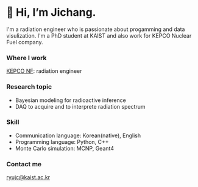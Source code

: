# 👋 Hi, I’m Jichang.
I'm a radiation engineer who is passionate about progamming and data visulization. I'm a PhD student at KAIST and also work for KEPCO Nuclear Fuel company.
### Where I work
[KEPCO NF](https://www.knfc.co.kr/eps): radiation engineer
### Research topic
* Bayesian modeling for radioactive inference
* DAQ to acquire and to interprete radiation spectrum
### Skill
* Communication language: Korean(native), English
* Programming language: Python, C++
* Monte Carlo simulation: MCNP, Geant4
### Contact me
ryujc@kaist.ac.kr


<!---
jichangryu/jichangryu is a ✨ special ✨ repository because its `README.md` (this file) appears on your GitHub profile.
You can click the Preview link to take a look at your changes.
--->
